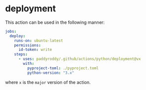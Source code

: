 # deployment

This action can be used in the following manner:

```yaml
jobs:
  deploy:
    runs-on: ubuntu-latest
    permissions:
      id-token: write
    steps:
      - uses: paddyroddy/.github/actions/python/deployment@vx
        with:
          pyproject-toml: ./pyproject.toml
          python-version: "3.x"
```

where `x` is the `major` version of the action.
